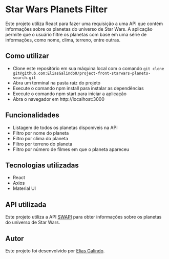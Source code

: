 # Star Wars Planets Filter
Este projeto utiliza React para fazer uma requisição a uma API que contém informações sobre os planetas do universo de Star Wars. A aplicação permite que o usuário filtre os planetas com base em uma série de informações, como nome, clima, terreno, entre outras.

## Como utilizar
* Clone este repositório em sua máquina local com o comando `git clone git@github.com:EliasGalindo0/project-front-starwars-planets-search.git`
* Abra um terminal na pasta raiz do projeto
* Execute o comando npm install para instalar as dependências
* Execute o comando npm start para iniciar a aplicação
* Abra o navegador em http://localhost:3000

## Funcionalidades
- Listagem de todos os planetas disponíveis na API
- Filtro por nome do planeta
- Filtro por clima do planeta
- Filtro por terreno do planeta
- Filtro por número de filmes em que o planeta apareceu


## Tecnologias utilizadas
- React
- Axios
- Material UI

## API utilizada
Este projeto utiliza a API [SWAPI](https://parseapi.back4app.com/classes/SWAPI_Planet?count=1&limit=10) para obter informações sobre os planetas do universo de Star Wars.

## Autor
Este projeto foi desenvolvido por [Elias Galindo](https://github.com/EliasGalindo0).